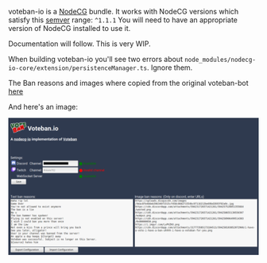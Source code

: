 voteban-io is a [NodeCG](http://github.com/nodecg/nodecg) bundle. 
It works with NodeCG versions which satisfy this [semver](https://docs.npmjs.com/getting-started/semantic-versioning) range: `^1.1.1`
You will need to have an appropriate version of NodeCG installed to use it.

Documentation will follow. This is very WIP.

When building voteban-io you'll see two errors about `node_modules/nodecg-io-core/extension/persistenceManager.ts`. Ignore them.

The Ban reasons and images where copied from the original voteban-bot [here](https://github.com/joblo2213/Voteban)

And here's an image:

![Screenshot](screenshot.png)